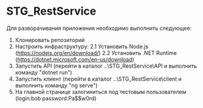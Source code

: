 # STG_RestService

Для разворачивания приложения необходимо выполнить следующее:
1. Клонировать репозиторий
2. Настроить инфраструктуру:
2.1 Установить Node.js (https://nodejs.org/en/download/)
2.2 Установить .NET Runtime (https://dotnet.microsoft.com/en-us/download)
4. Запустить API (перейти в каталог ..\STG_RestService\API и выполнить команду "dotnet run")
5. Запустить клиент (перейти в каталог ..\STG_RestService\client и выполнить команду "ng serve")
6. На главной странице залогиниться под тестовым пользователем (login:bob password:Pa$$w0rd)
